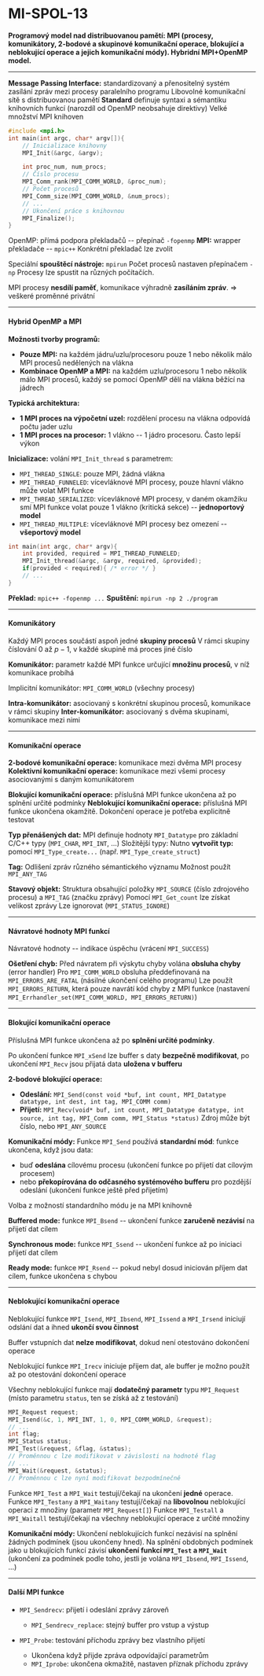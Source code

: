 # MI-SPOL-13	
**Programový model nad distribuovanou pamětí: MPI (procesy, komunikátory, 2-bodové a skupinové komunikační operace, blokující a neblokující operace a jejich komunikační módy). Hybridní MPI+OpenMP model.**

---

**Message Passing Interface:** standardizovaný a přenositelný systém zasílání zpráv mezi procesy paralelního programu
Libovolné komunikační sítě s distribuovanou pamětí
**Standard** definuje syntaxi a sémantiku knihovních funkcí (narozdíl od OpenMP neobsahuje direktivy)
Velké množství MPI knihoven

```c
#include <mpi.h>
int main(int argc, char* argv[]){
    // Inicializace knihovny
    MPI_Init(&argc, &argv);

    int proc_num, num_procs;
    // Číslo procesu
    MPI_Comm_rank(MPI_COMM_WORLD, &proc_num);
    // Počet procesů
    MPI_Comm_size(MPI_COMM_WORLD, &num_procs);
    // ...
    // Ukončení práce s knihovnou
    MPI_Finalize();
}
```

OpenMP: přímá podpora překladačů -- přepínač `-fopenmp`
**MPI:** wrapper překladače -- `mpic++`
Konkrétní překladač lze zvolit

Speciální **spouštěcí nástroje:** `mpirun`
Počet procesů nastaven přepínačem `-np`
Procesy lze spustit na různých počítačích.

MPI procesy **nesdílí paměť**, komunikace výhradně **zasíláním zpráv**.
$\Rightarrow$ veškeré proměnné privátní

---

#### Hybrid OpenMP a MPI
**Možnosti tvorby programů:**
* **Pouze MPI:** na každém jádru/uzlu/procesoru pouze 1 nebo několik málo MPI procesů nedělených na vlákna
* **Kombinace OpenMP a MPI:** na každém uzlu/procesoru 1 nebo několik málo MPI procesů, každý se pomocí OpenMP dělí na vlákna běžící na jádrech
   
   
**Typická architektura:**
* **1 MPI proces na výpočetní uzel:** rozdělení procesu na vlákna odpovídá počtu jader uzlu
* **1 MPI proces na procesor:** 1 vlákno -- 1 jádro procesoru. Často lepší výkon

**Inicializace:** volání `MPI_Init_thread` s parametrem:
* `MPI_THREAD_SINGLE`: pouze MPI, žádná vlákna
* `MPI_THREAD_FUNNELED`: vícevláknové MPI procesy, pouze hlavní vlákno může volat MPI funkce
* `MPI_THREAD_SERIALIZED`: vícevláknové MPI procesy, v daném okamžiku smí MPI funkce volat pouze 1 vlákno (kritická sekce) -- **jednoportový model**
* `MPI_THREAD_MULTIPLE`: vícevláknové MPI procesy bez omezení -- **všeportový model**

```c
int main(int argc, char* argv){
    int provided, required = MPI_THREAD_FUNNELED;
    MPI_Init_thread(&argc, &argv, required, &provided);
    if(provided < required){ /* error */ }
    // ...
}
```

**Překlad:** `mpic++ -fopenmp ...`
**Spuštění:** `mpirun -np 2 ./program`

---

#### Komunikátory
Každý MPI proces součástí aspoň jedné **skupiny procesů**
V rámci skupiny číslování $0$ až $p-1$, v každé skupině má proces jiné číslo

**Komunikátor:** parametr každé MPI funkce určující **množinu procesů**, v níž komunikace probíhá

Implicitní komunikátor: `MPI_COMM_WORLD` (všechny procesy)

**Intra-komunikátor:** asociovaný s konkrétní skupinou procesů, komunikace v rámci skupiny
**Inter-komunikátor:** asociovaný s dvěma skupinami, komunikace mezi nimi

---

#### Komunikační operace

**2-bodové komunikační operace:** komunikace mezi dvěma MPI procesy
**Kolektivní komunikační operace:** komunikace mezi všemi procesy asociovanými s daným komunikátorem

**Blokující komunikační operace:** příslušná MPI funkce ukončena až po splnění určité podmínky
**Neblokující komunikační operace:** příslušná MPI funkce ukončena okamžitě. Dokončení operace je potřeba explicitně testovat


**Typ přenášených dat:** MPI definuje hodnoty `MPI_Datatype` pro základní C/C++ typy (`MPI_CHAR`, `MPI_INT`, ...)
Složitější typy: Nutno **vytvořit typ:** pomocí `MPI_Type_create...` (např. `MPI_Type_create_struct`)

**Tag:** Odlišení zpráv různého sémantického významu
Možnost použít `MPI_ANY_TAG`

**Stavový objekt:** Struktura obsahující položky `MPI_SOURCE` (číslo zdrojového procesu) a `MPI_TAG` (značku zprávy)
Pomocí `MPI_Get_count` lze získat velikost zprávy
Lze ignorovat (`MPI_STATUS_IGNORE`)

---

#### Návratové hodnoty MPI funkcí
Návratové hodnoty -- indikace úspěchu (vrácení `MPI_SUCCESS`)

**Ošetření chyb:** Před návratem při výskytu chyby volána **obsluha chyby** (error handler)
Pro `MPI_COMM_WORLD` obsluha předdefinovaná na `MPI_ERRORS_ARE_FATAL` (násilné ukončení celého programu)
Lze použít `MPI_ERRORS_RETURN`, která pouze navrátí kód chyby z MPI funkce (nastavení `MPI_Errhandler_set(MPI_COMM_WORLD, MPI_ERRORS_RETURN)`)

---

#### Blokující komunikační operace

Příslušná MPI funkce ukončena až po **splnění určité podmínky**. 

Po ukončení funkce `MPI_xSend` lze buffer s daty **bezpečně modifikovat**, po ukončení `MPI_Recv` jsou přijatá data **uložena v bufferu**


**2-bodové blokující operace:**
* **Odeslání:** `MPI_Send(const void *buf, int count, MPI_Datatype datatype, int dest, int tag, MPI_COMM comm)`
* **Přijetí:** `MPI_Recv(void* buf, int count, MPI_Datatype datatype, int source, int tag, MPI_Comm comm, MPI_Status *status)`
Zdroj může být číslo, nebo `MPI_ANY_SOURCE`

**Komunikační módy:**
Funkce `MPI_Send` používá **standardní mód**: funkce ukončena, když jsou data:
* buď **odeslána** cílovému procesu (ukončení funkce po přijetí dat cílovým procesem)
* nebo **překopírována do odčasného systémového bufferu** pro pozdější odeslání (ukončení funkce ještě před přijetím)

Volba z možností standardního módu je na MPI knihovně

**Buffered mode:** funkce `MPI_Bsend` -- ukončení funkce **zaručeně nezávisí** na přijetí dat cílem

**Synchronous mode:** funkce `MPI_Ssend` -- ukončení funkce až po iniciaci přijetí dat cílem

**Ready mode:** funkce `MPI_Rsend` -- pokud nebyl dosud iniciován příjem dat cílem, funkce ukončena s chybou

---

#### Neblokující komunikační operace

Neblokující funkce `MPI_Isend`, `MPI_Ibsend`, `MPI_Issend` a `MPI_Irsend` iniciují odslání dat a ihned **ukončí svou činnost**

Buffer vstupních dat **nelze modifikovat**, dokud není otestováno dokončení operace

Neblokující funkce `MPI_Irecv` iniciuje přijem dat, ale buffer je možno použít až po otestování dokončení operace

Všechny neblokující funkce mají **dodatečný parametr** typu `MPI_Request` (místo parametru `status`, ten se získá až z testování)

```c
MPI_Request request;
MPI_Isend(&c, 1, MPI_INT, 1, 0, MPI_COMM_WORLD, &request);
// ...
int flag;
MPI_Status status;
MPI_Test(&request, &flag, &status);
// Proměnnou c lze modifikovat v závislosti na hodnotě flag
// ...
MPI_Wait(&request, &status);
// Proměnnou c lze nyní modifikovat bezpodmínečně
```

Funkce `MPI_Test` a `MPI_Wait` testují/čekají na ukončení **jedné** operace.
Funkce `MPI_Testany` a `MPI_Waitany` testují/čekají na **libovolnou** neblokující operaci z množiny (parametr `MPI_Request[]`)
Funkce `MPI_Testall` a `MPI_Waitall` testují/čekají na všechny neblokující operace z určité množiny

**Komunikační módy:**
Ukončení neblokujících funkcí nezávisí na splnění žádných podmínek (jsou ukončeny hned). Na splnění obdobných podmínek jako u blokujících funkcí závisí **ukončení funkcí `MPI_Test` a `MPI_Wait`** (ukončení za podmínek podle toho, jestli je volána `MPI_Ibsend`, `MPI_Issend`, ...)

---

#### Další MPI funkce

* `MPI_Sendrecv`: přijetí i odeslání zprávy zároveň
    * `MPI_Sendrecv_replace`: stejný buffer pro vstup a výstup

* `MPI_Probe`: testování příchodu zprávy bez vlastního přijetí
    * Ukončena když přijde zpráva odpovídající parametrům
    * `MPI_Iprobe`: ukončena okmažitě, nastaven příznak příchodu zprávy
